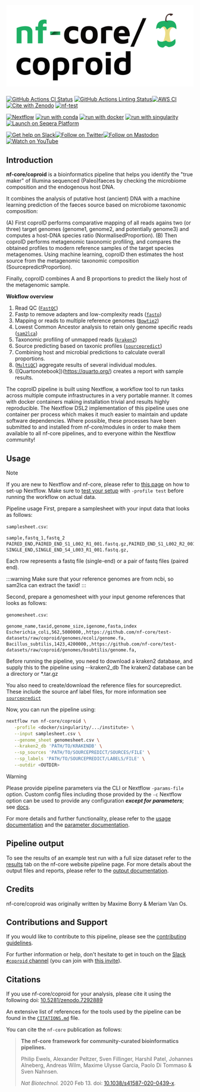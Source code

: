 <h1>
  <picture>
    <source media="(prefers-color-scheme: dark)" srcset="docs/images/nf-core-coproid_logo_dark.png">
    <img alt="nf-core/coproid" src="docs/images/nf-core-coproid_logo_light.png">
  </picture>
</h1>

[![GitHub Actions CI Status](https://github.com/nf-core/coproid/actions/workflows/ci.yml/badge.svg)](https://github.com/nf-core/coproid/actions/workflows/ci.yml)
[![GitHub Actions Linting Status](https://github.com/nf-core/coproid/actions/workflows/linting.yml/badge.svg)](https://github.com/nf-core/coproid/actions/workflows/linting.yml)[![AWS CI](https://img.shields.io/badge/CI%20tests-full%20size-FF9900?labelColor=000000&logo=Amazon%20AWS)](https://nf-co.re/coproid/results)[![Cite with Zenodo](http://img.shields.io/badge/DOI-10.5281/zenodo.7292889-1073c8?labelColor=000000)](https://doi.org/10.5281/zenodo.7292889)
[![nf-test](https://img.shields.io/badge/unit_tests-nf--test-337ab7.svg)](https://www.nf-test.com)

[![Nextflow](https://img.shields.io/badge/nextflow%20DSL2-%E2%89%A524.10.0-23aa62.svg)](https://www.nextflow.io/)
[![run with conda](http://img.shields.io/badge/run%20with-conda-3EB049?labelColor=000000&logo=anaconda)](https://docs.conda.io/en/latest/)
[![run with docker](https://img.shields.io/badge/run%20with-docker-0db7ed?labelColor=000000&logo=docker)](https://www.docker.com/)
[![run with singularity](https://img.shields.io/badge/run%20with-singularity-1d355c.svg?labelColor=000000)](https://sylabs.io/docs/)
[![Launch on Seqera Platform](https://img.shields.io/badge/Launch%20%F0%9F%9A%80-Seqera%20Platform-%234256e7)](https://cloud.seqera.io/launch?pipeline=https://github.com/nf-core/coproid)

[![Get help on Slack](http://img.shields.io/badge/slack-nf--core%20%23coproid-4A154B?labelColor=000000&logo=slack)](https://nfcore.slack.com/channels/coproid)[![Follow on Twitter](http://img.shields.io/badge/twitter-%40nf__core-1DA1F2?labelColor=000000&logo=twitter)](https://twitter.com/nf_core)[![Follow on Mastodon](https://img.shields.io/badge/mastodon-nf__core-6364ff?labelColor=FFFFFF&logo=mastodon)](https://mstdn.science/@nf_core)[![Watch on YouTube](http://img.shields.io/badge/youtube-nf--core-FF0000?labelColor=000000&logo=youtube)](https://www.youtube.com/c/nf-core)

## Introduction

**nf-core/coproid** is a bioinformatics pipeline that helps you identify the "true maker" of Illumina sequenced (Paleo)faeces by checking the microbiome composition and the endogenous host DNA.

It combines the analysis of putative host (ancient) DNA with a machine learning prediction of the faeces source based on microbiome taxonomic composition:

(A) First coproID performs comparative mapping of all reads agains two (or three) target genomes (genome1, genome2, and potentially genome3) and computes a host-DNA species ratio (NormalisedProportion).
(B) Then coproID performs metagenomic taxonomic profiling, and compares the obtained profiles to modern reference samples of the target species metagenomes. Using machine learning, coproID then estimates the host source from the metagenomic taxonomic composition (SourcepredictProportion).

Finally, coproID combines A and B proportions to predict the likely host of the metagenomic sample.

**Wokflow overview**

1. Read QC ([`FastQC`](https://www.bioinformatics.babraham.ac.uk/projects/fastqc/))
1. Fastp to remove adapters and low-complexity reads ([`fastp`](https://doi.org/10.1002/imt2.107))
1. Mapping or reads to multiple reference genomes ([`Bowtie2`](https://bowtie-bio.sourceforge.net/bowtie2))
1. Lowest Common Ancestor analysis to retain only genome specific reads ([`sam2lca`](github.com/maxibor/sam2lca))
1. Taxonomic profiling of unmapped reads ([`kraken2`](https://ccb.jhu.edu/software/kraken2/))
1. Source predicting based on taxonic profiles ([`sourcepredict`](https://sourcepredict.readthedocs.io/))
1. Combining host and microbial predictions to calculate overall proportions.
1. ([`MultiQC`](http://multiqc.info/)) aggregate results of several individual modules.
1. ([Quartonotebook])(https://quarto.org/) creates a report with sample results.

The coproID pipeline is built using Nextflow, a workflow tool to run tasks across multiple compute infrastructures in a very portable manner. It comes with docker containers making installation trivial and results highly reproducible. The Nextflow DSL2 implementation of this pipeline uses one container per process which makes it much easier to maintain and update software dependencies. Where possible, these processes have been submitted to and installed from nf-core/modules in order to make them available to all nf-core pipelines, and to everyone within the Nextflow community!

## Usage

> [!NOTE]
> If you are new to Nextflow and nf-core, please refer to [this page](https://nf-co.re/docs/usage/installation) on how to set-up Nextflow. Make sure to [test your setup](https://nf-co.re/docs/usage/introduction#how-to-run-a-pipeline) with `-profile test` before running the workflow on actual data.

Pipeline usage
First, prepare a samplesheet with your input data that looks as follows:

`samplesheet.csv`:

```csv title="samplesheet.csv"
sample,fastq_1,fastq_2
PAIRED_END,PAIRED_END_S1_L002_R1_001.fastq.gz,PAIRED_END_S1_L002_R2_001.fastq.gz
SINGLE_END,SINGLE_END_S4_L003_R1_001.fastq.gz,
```

Each row represents a fastq file (single-end) or a pair of fastq files (paired end).

:::warning
Make sure that your reference genomes are from ncbi, so sam2lca can extract the taxid!
:::

Second, prepare a genomesheet with your input genome references that looks as follows:

`genomesheet.csv`:

```csv title="genomesheet.csv"
genome_name,taxid,genome_size,igenome,fasta,index
Escherichia_coli,562,5000000,,https://github.com/nf-core/test-datasets/raw/coproid/genomes/ecoli/genome.fa,
Bacillus_subtilis,1423,4200000,,https://github.com/nf-core/test-datasets/raw/coproid/genomes/bsubtilis/genome.fa,
```

Before running the pipeline, you need to download a kraken2 database, and supply this to the pipeline using --kraken2_db
The kraken2 database can be a directory or \*.tar.gz

You also need to create/download the reference files for sourcepredict. These include the source anf label files, for more information see [`sourcepredict`](https://sourcepredict.readthedocs.io/)

Now, you can run the pipeline using:

```bash
nextflow run nf-core/coproid \
   -profile <docker/singularity/.../institute> \
   --input samplesheet.csv \
   --genome_sheet genomesheet.csv \
   --kraken2_db 'PATH/TO/KRAKENDB' \
   --sp_sources 'PATH/TO/SOURCEPREDICT/SOURCES/FILE' \
   --sp_labels 'PATH/TO/SOURCEPREDICT/LABELS/FILE' \
   --outdir <OUTDIR>
```

> [!WARNING]
> Please provide pipeline parameters via the CLI or Nextflow `-params-file` option. Custom config files including those provided by the `-c` Nextflow option can be used to provide any configuration _**except for parameters**_;
> see [docs](https://nf-co.re/usage/configuration#custom-configuration-files).

For more details and further functionality, please refer to the [usage documentation](https://nf-co.re/coproid/usage) and the [parameter documentation](https://nf-co.re/coproid/parameters).

## Pipeline output

To see the results of an example test run with a full size dataset refer to the [results](https://nf-co.re/coproid/results) tab on the nf-core website pipeline page.
For more details about the output files and reports, please refer to the
[output documentation](https://nf-co.re/coproid/output).

## Credits

nf-core/coproid was originally written by Maxime Borry & Meriam Van Os.

<!-- We thank the following people for their extensive assistance in the development of this pipeline: -->

## Contributions and Support

If you would like to contribute to this pipeline, please see the [contributing guidelines](.github/CONTRIBUTING.md).

For further information or help, don't hesitate to get in touch on the [Slack `#coproid` channel](https://nfcore.slack.com/channels/coproid) (you can join with [this invite](https://nf-co.re/join/slack)).

## Citations

If you use nf-core/coproid for your analysis, please cite it using the following doi: [10.5281/zenodo.7292889](https://doi.org/10.5281/zenodo.7292889)

An extensive list of references for the tools used by the pipeline can be found in the [`CITATIONS.md`](CITATIONS.md) file.

You can cite the `nf-core` publication as follows:

> **The nf-core framework for community-curated bioinformatics pipelines.**
>
> Philip Ewels, Alexander Peltzer, Sven Fillinger, Harshil Patel, Johannes Alneberg, Andreas Wilm, Maxime Ulysse Garcia, Paolo Di Tommaso & Sven Nahnsen.
>
> _Nat Biotechnol._ 2020 Feb 13. doi: [10.1038/s41587-020-0439-x](https://dx.doi.org/10.1038/s41587-020-0439-x).
